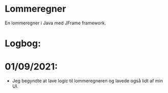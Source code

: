 # Lommeregner
En lommeregner i Java med JFrame framework.

# Logbog:
# 01/09/2021:
- Jeg begyndte at lave logic til lommeregneren og lavede også lidt af min UI.

